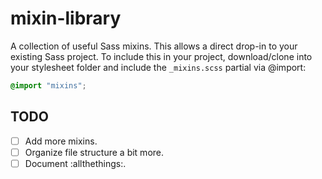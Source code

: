 # mixin-library
A collection of useful Sass mixins. This allows a direct drop-in to your existing Sass project. To include this in your project, download/clone into your stylesheet folder and include the `_mixins.scss` partial via @import:

```scss
@import "mixins";
```

## TODO
- [ ] Add more mixins.
- [ ] Organize file structure a bit more.
- [ ]  Document :allthethings:.
